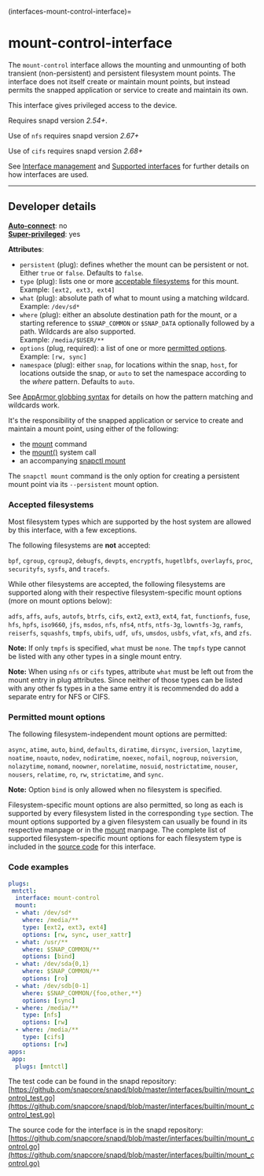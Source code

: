 (interfaces-mount-control-interface)=
# mount-control-interface

The `mount-control` interface allows the mounting and unmounting of both transient (non-persistent) and persistent filesystem mount points. The interface does not itself create or maintain mount points, but instead permits the snapped application or service to create and maintain its own.

This interface gives privileged access to the device.

Requires snapd version *2.54+*.

Use of `nfs` requires snapd version *2.67+*

Use of `cifs` requires snapd version *2.68+*

See [Interface management](/) and [Supported interfaces](/interfaces/index) for further details on how interfaces are used.

---

<h2 id=`heading--dev-details`>Developer details </h2>

**[Auto-connect](/t/interface-management/6154#heading--auto-connections)**: no</br>
**[Super-privileged](/)**: yes</br>

**Attributes**:
* `persistent` (plug): defines whether the mount can be persistent or not.</br>
 Either `true` or `false`. Defaults to `false`.
* `type` (plug): lists one or more [acceptable filesystems](#heading--filesystems) for this mount.</br>
   Example: `[ext2, ext3, ext4]`
* `what` (plug): absolute path of what to mount using a matching wildcard.</br>
  Example: `/dev/sd*`
* `where` (plug): either an absolute destination path for the mount, or a starting reference to  `$SNAP_COMMON` or `$SNAP_DATA` optionally followed by a path. Wildcards are also supported.</br>
  Example: `/media/$USER/**`
* `options` (plug, required): a list of one or more [permitted options](#heading--options).</br>
  Example: `[rw, sync]`</br>
* `namespace` (plug): either `snap`, for locations within the snap, `host`, for locations outside the snap,  or `auto` to set the namespace according to the _where_ pattern. Defaults to `auto`.

See [AppArmor globbing syntax](https://gitlab.com/apparmor/apparmor/-/wikis/AppArmor_Core_Policy_Reference#apparmor-globbing-syntax) for details on how the pattern matching and wildcards work.

It's the responsibility of the snapped application or service to create and maintain a mount point, using either of the following:
- the [mount](https://man7.org/linux/man-pages/man8/mount.8.html) command
- the [mount()](https://man7.org/linux/man-pages/man2/mount.2.html) system call
- an accompanying [snapctl mount](/t/using-the-snapctl-tool/15002#heading--mount)

The `snapctl mount` command is the only option for creating a persistent mount point via its `--persistent` mount option.

<h3 id='heading--filesystems'>Accepted filesystems</h3>

Most filesystem types which are supported by the host system are allowed by this interface, with a few exceptions.

The following filesystems are **not** accepted:

`bpf`, `cgroup`, `cgroup2`, `debugfs`, `devpts`, `encryptfs`, `hugetlbfs`, `overlayfs`, `proc`, `securityfs`, `sysfs`, and `tracefs`.

While other filesystems are accepted, the following filesystems are supported along with their respective filesystem-specific mount options (more on mount options below):

`adfs`, `affs`, `aufs`, `autofs`, `btrfs`, `cifs`, `ext2`, `ext3`, `ext4`, `fat`, `functionfs`, `fuse`, `hfs`, `hpfs`, `iso9660`, `jfs`, `msdos`, `nfs`, `nfs4`, `ntfs`, `ntfs-3g`, `lowntfs-3g`, `ramfs`, `reiserfs`, `squashfs`, `tmpfs`, `ubifs`, `udf`,` ufs`, `umsdos`, `usbfs`, `vfat`, `xfs`, and `zfs`.

**Note:** If only `tmpfs` is specified, `what` must be `none`. The `tmpfs` type cannot be listed with any other types in a single mount entry.

**Note:** When using `nfs` or `cifs` types, attribute `what` must be left out from the mount entry in plug attributes. Since neither of those types can be listed with any other fs types in a the same entry it is recommended do add a separate entry for NFS or CIFS.

<h3 id='heading--options'>Permitted mount options</h3>

The following filesystem-independent mount options are permitted:

`async`, `atime`, `auto`, `bind`, `defaults`, `diratime`, `dirsync`, `iversion`, `lazytime`, `noatime`, `noauto`, `nodev`,  `nodiratime`, `noexec`, `nofail`, `nogroup`, `noiversion`, `nolazytime`, `nomand`, `noowner`, `norelatime`, `nosuid`, `nostrictatime`, `nouser`, `nousers`, `relatime`, `ro`, `rw`, `strictatime`, and `sync`.

**Note:** Option `bind` is only allowed when no filesystem is specified.

Filesystem-specific mount options are also permitted, so long as each is supported by every filesystem listed in the corresponding `type` section.  The mount options supported by a given filesystem can usually be found in its respective manpage or in the [mount](https://man7.org/linux/man-pages/man8/mount.8.html) manpage.  The complete list of supported filesystem-specific mount options for each filesystem type is included in the [source code](https://github.com/snapcore/snapd/blob/master/interfaces/builtin/mount_control.go) for this interface.

### Code examples

```yaml
plugs:
 mntctl:
  interface: mount-control
  mount:
  - what: /dev/sd*
    where: /media/**
    type: [ext2, ext3, ext4]
    options: [rw, sync, user_xattr]
  - what: /usr/**
    where: $SNAP_COMMON/**
    options: [bind]
  - what: /dev/sda{0,1}
    where: $SNAP_COMMON/**
    options: [ro]
  - what: /dev/sdb[0-1]
    where: $SNAP_COMMON/{foo,other,**}
    options: [sync]
  - where: /media/**
    type: [nfs]
    options: [rw]
  - where: /media/**
    type: [cifs]
    options: [rw]
apps:
 app:
  plugs: [mntctl]
```

The test code can be found in the snapd repository: [https://github.com/snapcore/snapd/blob/master/interfaces/builtin/mount_control_test.go](https://github.com/snapcore/snapd/blob/master/interfaces/builtin/mount_control_test.go)

The source code for the interface is in the snapd repository: [https://github.com/snapcore/snapd/blob/master/interfaces/builtin/mount_control.go](https://github.com/snapcore/snapd/blob/master/interfaces/builtin/mount_control.go)

